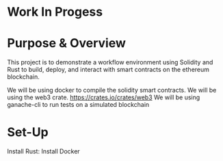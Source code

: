 # **Work In Progess** 

# Purpose & Overview 
This project is to demonstrate a workflow environment using Solidity and Rust to build, deploy, and interact with smart contracts on the ethereum blockchain. 

We will be using docker to compile the solidity smart contracts. 
We will be using the web3 crate. https://crates.io/crates/web3
We will be using ganache-cli to run tests on a simulated blockchain

# Set-Up
Install Rust: 
Install Docker